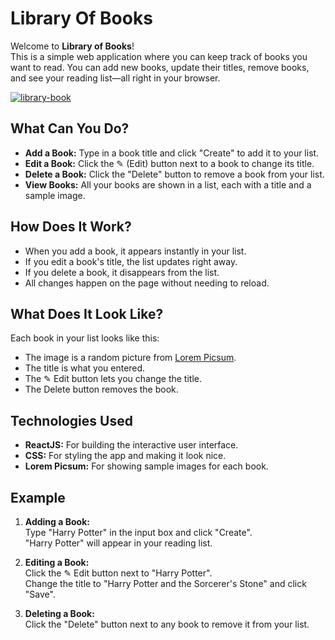 # Library Of Books

Welcome to **Library of Books**!  
This is a simple web application where you can keep track of books you want to read. You can add new books, update their titles, remove books, and see your reading list—all right in your browser.

[![library-book](https://github.com/user-attachments/assets/9290f174-ec58-4a9d-b156-953bc779045c)
](https://vimeo.com/1085475137?share=copy)

## What Can You Do?

- **Add a Book:** Type in a book title and click "Create" to add it to your list.
- **Edit a Book:** Click the ✎ (Edit) button next to a book to change its title.
- **Delete a Book:** Click the "Delete" button to remove a book from your list.
- **View Books:** All your books are shown in a list, each with a title and a sample image.

## How Does It Work?

- When you add a book, it appears instantly in your list.
- If you edit a book's title, the list updates right away.
- If you delete a book, it disappears from the list.
- All changes happen on the page without needing to reload.

## What Does It Look Like?

Each book in your list looks like this:

- The image is a random picture from [Lorem Picsum](https://picsum.photos/).
- The title is what you entered.
- The ✎ Edit button lets you change the title.
- The Delete button removes the book.

## Technologies Used

- **ReactJS:** For building the interactive user interface.
- **CSS:** For styling the app and making it look nice.
- **Lorem Picsum:** For showing sample images for each book.

## Example

1. **Adding a Book:**  
   Type "Harry Potter" in the input box and click "Create".  
   "Harry Potter" will appear in your reading list.

3. **Editing a Book:**  
   Click the ✎ Edit button next to "Harry Potter".  
   Change the title to "Harry Potter and the Sorcerer's Stone" and click "Save".

4. **Deleting a Book:**  
   Click the "Delete" button next to any book to remove it from your list.
